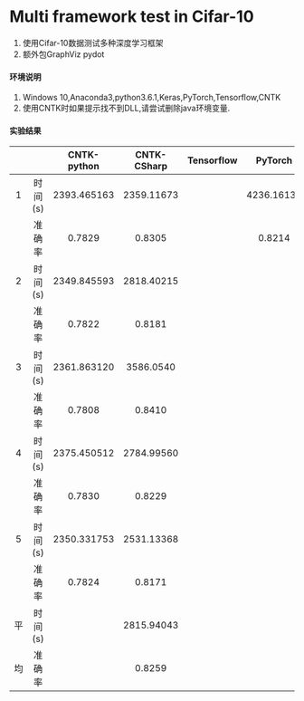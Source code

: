 Multi framework test in Cifar-10
=====

1. 使用Cifar-10数据测试多种深度学习框架<br>
2. 额外包GraphViz pydot

#### 环境说明
1. Windows 10,Anaconda3,python3.6.1,Keras,PyTorch,Tensorflow,CNTK
2. 使用CNTK时如果提示找不到DLL,请尝试删除java环境变量.

#### 实验结果
| | | CNTK-python |CNTK-CSharp| Tensorflow |PyTorch |Keras(Tensorflow)|
|:-----:|:-----:|:-----:|:-----:|:-----:|:-----:|:-----:|
|1|时间(s) | 2393.465163|2359.11673| |4236.16136 |6977.23662 |
| |准确率  | 0.7829|0.8305| |0.8214 |0.8395|
|2|时间(s)| 2349.845593|2818.40215| | |6815.64579|
| |准确率 | 0.7822|0.8181| | |0.8410 |
|3|时间(s)| 2361.863120|3586.0540| | | |
| |准确率 | 0.7808|0.8410| | | |
|4|时间(s)| 2375.450512|2784.99560| | | |
| |准确率 | 0.7830|0.8229| | | |
|5|时间(s)| 2350.331753|2531.13368| | | |
| |准确率 | 0.7824|0.8171| | | |
|平|时间(s)| |2815.94043| | | |
|均|准确率 | |0.8259| | | |

